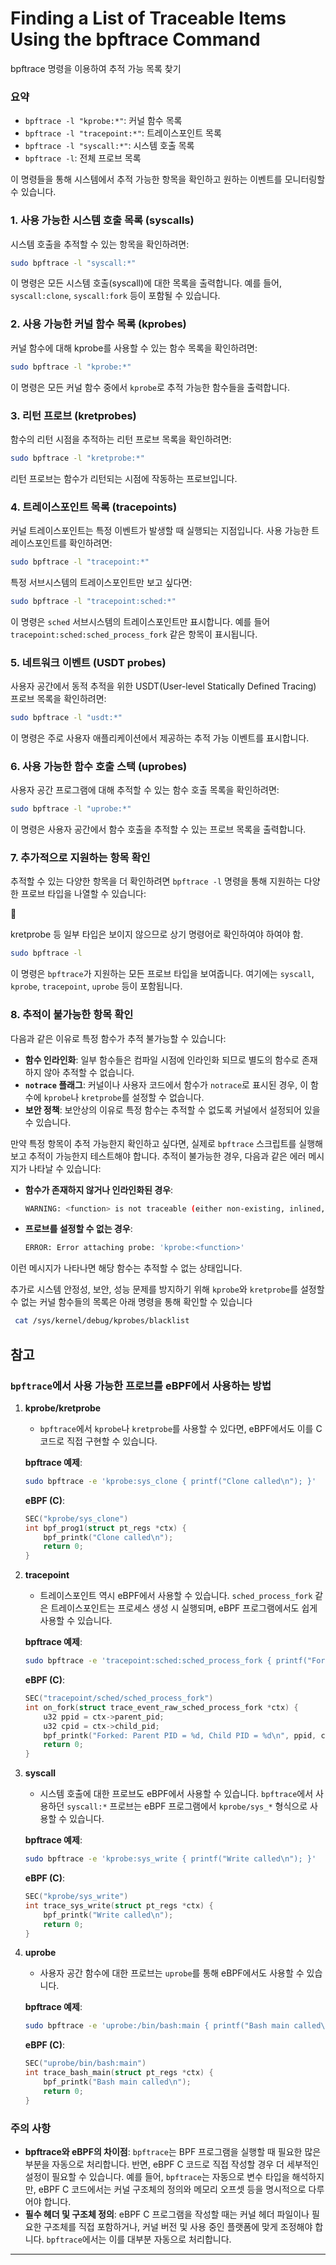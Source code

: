 # Finding a List of Traceable Items Using the bpftrace Command
bpftrace 명령을 이용하여 추적 가능 목록 찾기

### 요약

- `bpftrace -l "kprobe:*"`: 커널 함수 목록
- `bpftrace -l "tracepoint:*"`: 트레이스포인트 목록
- `bpftrace -l "syscall:*"`: 시스템 호출 목록
- `bpftrace -l`: 전체 프로브 목록

이 명령들을 통해 시스템에서 추적 가능한 항목을 확인하고 원하는 이벤트를 모니터링할 수 있습니다.

</aside>

### 1. **사용 가능한 시스템 호출 목록 (syscalls)**

시스템 호출을 추적할 수 있는 항목을 확인하려면:

```bash
sudo bpftrace -l "syscall:*"
```

이 명령은 모든 시스템 호출(syscall)에 대한 목록을 출력합니다. 예를 들어, `syscall:clone`, `syscall:fork` 등이 포함될 수 있습니다.

### 2. **사용 가능한 커널 함수 목록 (kprobes)**

커널 함수에 대해 kprobe를 사용할 수 있는 함수 목록을 확인하려면:

```bash
sudo bpftrace -l "kprobe:*"
```

이 명령은 모든 커널 함수 중에서 `kprobe`로 추적 가능한 함수들을 출력합니다.

### 3. **리턴 프로브 (kretprobes)**

함수의 리턴 시점을 추적하는 리턴 프로브 목록을 확인하려면:

```bash
sudo bpftrace -l "kretprobe:*"
```

리턴 프로브는 함수가 리턴되는 시점에 작동하는 프로브입니다.

### 4. **트레이스포인트 목록 (tracepoints)**

커널 트레이스포인트는 특정 이벤트가 발생할 때 실행되는 지점입니다. 사용 가능한 트레이스포인트를 확인하려면:

```bash
sudo bpftrace -l "tracepoint:*"
```

특정 서브시스템의 트레이스포인트만 보고 싶다면:

```bash
sudo bpftrace -l "tracepoint:sched:*"
```

이 명령은 `sched` 서브시스템의 트레이스포인트만 표시합니다. 예를 들어 `tracepoint:sched:sched_process_fork` 같은 항목이 표시됩니다.

### 5. **네트워크 이벤트 (USDT probes)**

사용자 공간에서 동적 추적을 위한 USDT(User-level Statically Defined Tracing) 프로브 목록을 확인하려면:

```bash
sudo bpftrace -l "usdt:*"
```

이 명령은 주로 사용자 애플리케이션에서 제공하는 추적 가능 이벤트를 표시합니다.

### 6. **사용 가능한 함수 호출 스택 (uprobes)**

사용자 공간 프로그램에 대해 추적할 수 있는 함수 호출 목록을 확인하려면:

```bash
sudo bpftrace -l "uprobe:*"
```

이 명령은 사용자 공간에서 함수 호출을 추적할 수 있는 프로브 목록을 출력합니다.

### 7. **추가적으로 지원하는 항목 확인**

추적할 수 있는 다양한 항목을 더 확인하려면 `bpftrace -l` 명령을 통해 지원하는 다양한 프로브 타입을 나열할 수 있습니다:

<aside>
🚫

kretprobe 등 일부 타입은 보이지 않으므로 상기 명령어로 확인하여야 하여야 함.

</aside>

```bash
sudo bpftrace -l
```

이 명령은 `bpftrace`가 지원하는 모든 프로브 타입을 보여줍니다. 여기에는 `syscall`, `kprobe`, `tracepoint`, `uprobe` 등이 포함됩니다.

### 8. 추적이 불가능한 항목 확인

다음과 같은 이유로 특정 함수가 추적 불가능할 수 있습니다:

- **함수 인라인화**: 일부 함수들은 컴파일 시점에 인라인화 되므로 별도의 함수로 존재하지 않아 추적할 수 없습니다.
- **`notrace` 플래그**: 커널이나 사용자 코드에서 함수가 `notrace`로 표시된 경우, 이 함수에 `kprobe`나 `kretprobe`를 설정할 수 없습니다.
- **보안 정책**: 보안상의 이유로 특정 함수는 추적할 수 없도록 커널에서 설정되어 있을 수 있습니다.

만약 특정 항목이 추적 가능한지 확인하고 싶다면, 실제로 `bpftrace` 스크립트를 실행해보고 추적이 가능한지 테스트해야 합니다. 추적이 불가능한 경우, 다음과 같은 에러 메시지가 나타날 수 있습니다:

- **함수가 존재하지 않거나 인라인화된 경우**:
    
    ```bash
    WARNING: <function> is not traceable (either non-existing, inlined, or marked as "notrace")
    ```
    
- **프로브를 설정할 수 없는 경우**:
    
    ```bash
    ERROR: Error attaching probe: 'kprobe:<function>'
    ```
    

이런 메시지가 나타나면 해당 함수는 추적할 수 없는 상태입니다.

추가로 시스템 안정성, 보안, 성능 문제를 방지하기 위해  `kprobe`와 `kretprobe`를 설정할 수 없는 커널 함수들의 목록은 아래 명령을 통해 확인할 수 있습니다

```bash
 cat /sys/kernel/debug/kprobes/blacklist
```

## 참고

### `bpftrace`에서 사용 가능한 프로브를 eBPF에서 사용하는 방법

1. **kprobe/kretprobe**
    - `bpftrace`에서 `kprobe`나 `kretprobe`를 사용할 수 있다면, eBPF에서도 이를 C 코드로 직접 구현할 수 있습니다.
    
    **bpftrace 예제**:
    
    ```bash
    sudo bpftrace -e 'kprobe:sys_clone { printf("Clone called\n"); }'
    ```
    
    **eBPF (C)**:
    
    ```c
    SEC("kprobe/sys_clone")
    int bpf_prog1(struct pt_regs *ctx) {
        bpf_printk("Clone called\n");
        return 0;
    }
    ```
    
2. **tracepoint**
    - 트레이스포인트 역시 eBPF에서 사용할 수 있습니다. `sched_process_fork` 같은 트레이스포인트는 프로세스 생성 시 실행되며, eBPF 프로그램에서도 쉽게 사용할 수 있습니다.
    
    **bpftrace 예제**:
    
    ```bash
    sudo bpftrace -e 'tracepoint:sched:sched_process_fork { printf("Forked: Parent PID = %d, Child PID = %d\n", args->parent_pid, args->child_pid); }'
    ```
    
    **eBPF (C)**:
    
    ```c
    SEC("tracepoint/sched/sched_process_fork")
    int on_fork(struct trace_event_raw_sched_process_fork *ctx) {
        u32 ppid = ctx->parent_pid;
        u32 cpid = ctx->child_pid;
        bpf_printk("Forked: Parent PID = %d, Child PID = %d\n", ppid, cpid);
        return 0;
    }
    ```
    
3. **syscall**
    - 시스템 호출에 대한 프로브도 eBPF에서 사용할 수 있습니다. `bpftrace`에서 사용하던 `syscall:*` 프로브는 eBPF 프로그램에서 `kprobe/sys_*` 형식으로 사용할 수 있습니다.
    
    **bpftrace 예제**:
    
    ```bash
    sudo bpftrace -e 'kprobe:sys_write { printf("Write called\n"); }'
    ```
    
    **eBPF (C)**:
    
    ```c
    SEC("kprobe/sys_write")
    int trace_sys_write(struct pt_regs *ctx) {
        bpf_printk("Write called\n");
        return 0;
    }
    ```
    
4. **uprobe**
    - 사용자 공간 함수에 대한 프로브는 `uprobe`를 통해 eBPF에서도 사용할 수 있습니다.
    
    **bpftrace 예제**:
    
    ```bash
    sudo bpftrace -e 'uprobe:/bin/bash:main { printf("Bash main called\n"); }'
    ```
    
    **eBPF (C)**:
    
    ```c
    SEC("uprobe/bin/bash:main")
    int trace_bash_main(struct pt_regs *ctx) {
        bpf_printk("Bash main called\n");
        return 0;
    }
    ```
    

### 주의 사항

- **bpftrace와 eBPF의 차이점**: `bpftrace`는 BPF 프로그램을 실행할 때 필요한 많은 부분을 자동으로 처리합니다. 반면, eBPF C 코드로 직접 작성할 경우 더 세부적인 설정이 필요할 수 있습니다. 예를 들어, `bpftrace`는 자동으로 변수 타입을 해석하지만, eBPF C 코드에서는 커널 구조체의 정의와 메모리 오프셋 등을 명시적으로 다루어야 합니다.
- **필수 헤더 및 구조체 정의**: eBPF C 프로그램을 작성할 때는 커널 헤더 파일이나 필요한 구조체를 직접 포함하거나, 커널 버전 및 사용 중인 플랫폼에 맞게 조정해야 합니다. `bpftrace`에서는 이를 대부분 자동으로 처리합니다.

---